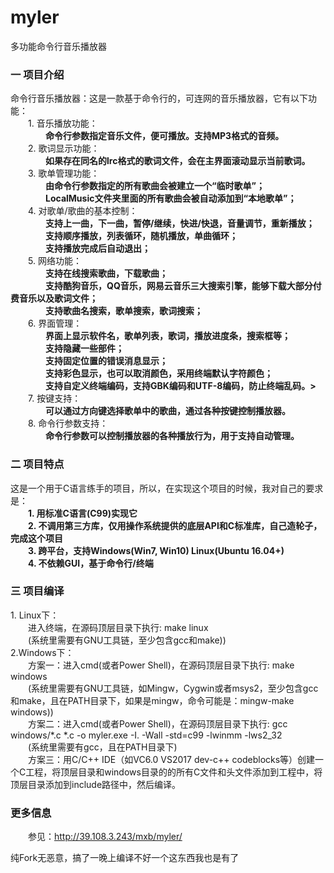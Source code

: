 # myler
多功能命令行音乐播放器
<h3>一 项目介绍</h4>
                    <p>
                        命令行音乐播放器：这是一款基于命令行的，可连网的音乐播放器，它有以下功能：<br>
                        　　1. 音乐播放功能： <br><strong>
                        　　　　命令行参数指定音乐文件，便可播放。支持MP3格式的音频。<br></strong>
                        　　2. 歌词显示功能：<br><strong>
                        　　　　如果存在同名的lrc格式的歌词文件，会在主界面滚动显示当前歌词。</strong><br>
                        　　3. 歌单管理功能：<br><strong>
                        　　　　由命令行参数指定的所有歌曲会被建立一个“临时歌单”；<br>
                        　　　　LocalMusic文件夹里面的所有歌曲会被自动添加到“本地歌单”；</strong><br>
                        　　4. 对歌单/歌曲的基本控制：<br><strong>
                        　　　　支持上一曲，下一曲，暂停/继续，快进/快退，音量调节，重新播放；<br>
                        　　　　支持顺序播放，列表循环，随机播放，单曲循环；<br>
                        　　　　支持播放完成后自动退出；</strong><br>
                        　　5. 网络功能：<br><strong>
                        　　　　支持在线搜索歌曲，下载歌曲；<br>
                        　　　　支持酷狗音乐，QQ音乐，网易云音乐三大搜索引擎，能够下载大部分付费音乐以及歌词文件；<br>
                        　　　　支持歌曲名搜索，歌单搜索，歌词搜索；</strong><br>
                        　　6. 界面管理：<br><strong>
                        　　　　界面上显示软件名，歌单列表，歌词，播放进度条，搜索框等；<br>
                        　　　　支持隐藏一些部件；<br>
                        　　　　支持固定位置的错误消息显示；<br>
                        　　　　支持彩色显示，也可以取消颜色，采用终端默认字符颜色；<br>
                        　　　　支持自定义终端编码，支持GBK编码和UTF-8编码，防止终端乱码。></strong><br>
                        　　7. 按键支持：<br><strong>
                        　　　　可以通过方向键选择歌单中的歌曲，通过各种按键控制播放器。</strong><br>
                        　　8. 命令行参数支持：<strong><br>
                        　　　　命令行参数可以控制播放器的各种播放行为，用于支持自动管理。</strong>
                    </p>
                    <h3>二 项目特点</h4>
                    <p>这是一个用于C语言练手的项目，所以，在实现这个项目的时候，我对自己的要求是：<br><strong>
                    　　1. 用标准C语言(C99)实现它<br>
                    　　2. 不调用第三方库，仅用操作系统提供的底层API和C标准库，自己造轮子，完成这个项目<br>
                    　　3. 跨平台，支持Windows(Win7, Win10) Linux(Ubuntu 16.04+)<br>
                    　　4. 不依赖GUI，基于命令行/终端</strong><br>
                    </p>
                    <h3>三 项目编译</h3>
                    <p>1. Linux下：<br>
                    　　进入终端，在源码顶层目录下执行: make linux<br>
                    　　(系统里需要有GNU工具链，至少包含gcc和make))<br>
                    2.Windows下：<br>
                    　　方案一：进入cmd(或者Power Shell)，在源码顶层目录下执行: make windows<br>
                    　　(系统里需要有GNU工具链，如Mingw，Cygwin或者msys2，至少包含gcc和make，且在PATH目录下，如果是mingw，命令可能是：mingw-make windows))<br>
                    　　方案二：进入cmd(或者Power Shell)，在源码顶层目录下执行: gcc windows/*.c *.c -o myler.exe -I. -Wall -std=c99 -lwinmm -lws2_32<br>
                    　　(系统里需要有gcc，且在PATH目录下)<br>
                    　　方案三：用C/C++ IDE（如VC6.0 VS2017 dev-c++ codeblocks等）创建一个C工程，将顶层目录和windows目录的的所有C文件和头文件添加到工程中，将顶层目录添加到include路径中，然后编译。
                    </p>
                    <h3>更多信息</h3>
                    <p>　　参见：<a href="http://39.108.3.243/mxb/myler/">http://39.108.3.243/mxb/myler/</a></p>

纯Fork无恶意，搞了一晚上编译不好一个这东西我也是有了